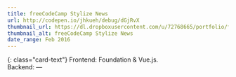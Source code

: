 ```yaml
---
title: freeCodeCamp Stylize News
url: http://codepen.io/jhkueh/debug/dGjRvX
thumbnail_url: https://dl.dropboxusercontent.com/u/72768665/portfolio/fcc_sNews_thumbnail.jpg
thumbnail_alt: freeCodeCamp Stylize News
date_range: Feb 2016
---
```


{: class="card-text"}
Frontend: Foundation & Vue.js.<br/>Backend: —